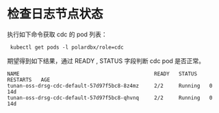 检查日志节点状态
=====
执行如下命令获取 cdc 的 pod 列表：

```shell
 kubectl get pods -l polardbx/role=cdc

```
期望得到如下结果，通过 READY , STATUS 字段判断 cdc pod 是否正常。

```shell
NAME                                            READY   STATUS    RESTARTS   AGE
tunan-oss-drsg-cdc-default-57d97f5bc8-8z4mz     2/2     Running   0          14d
tunan-oss-drsg-cdc-default-57d97f5bc8-qhvnq     2/2     Running   0          14d
```

